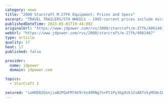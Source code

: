 ```yaml
---
category: news
title: "2000 Starcraft M-27FK Equipment: Prices and Specs"
excerpt: "TRAVEL TRAILERS/5TH WHEELS - 1995-current prices include microwave, air conditioner, awning and AM/FM cassette stereo. 1999 Travelstar models reflect a base price only. Only select options below that are in addition to standard equipment and equipment ..."
publishedDateTime: 2023-05-01T19:44:00Z
originalUrl: "https://www.jdpower.com/rvs/2000/starcraft/m-27fk/4061467"
webUrl: "https://www.jdpower.com/rvs/2000/starcraft/m-27fk/4061467"
type: article
quality: 17
heat: 17
published: false

provider:
  name: jdpower
  domain: jdpower.com

topics:
  - StarCraft 2

secured: "ioHOD82QsnjiaB2PQaFM7AV9rXx49RNglh+Pt1Py3bg9zk32sBATx5yMSNxIWZBM5wNYkh2KkehriX7XG/RakwERvE4Gtod+5E1g5nhbKwXPiiszRZVGFNrg55yR7MwXJGy30fuoLbmZ1NxEeA+1s2VuGLiuOOGLhWTLeAqtd5Qr45SFWY+mzJA/4KjZ9sJmYZtXcgsh1HB4au0i4Gqnz8Bg5TFLboT2UyQRF9SHznPmFPzri124TwBGOUOOeSBIkC8QRFleMq2uwQGaUV4iuAOuepRv7z7v/McI+o0u/l/NRm6HoVzkZ4amrTNtGqTTta6qZQCWtztKOcxs7RVowRTGynBXWwWCPmqI8ZZqF+0=;Um9rv/4cydItscY9dRC3Tw=="
---
```



